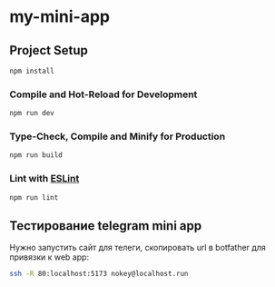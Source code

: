 # my-mini-app

## Project Setup

```sh
npm install
```

### Compile and Hot-Reload for Development

```sh
npm run dev
```

### Type-Check, Compile and Minify for Production

```sh
npm run build
```

### Lint with [ESLint](https://eslint.org/)

```sh
npm run lint
```

## Тестирование telegram mini app

Нужно запустить сайт для телеги, скопировать url в botfather для привязки к web app:

```sh
ssh -R 80:localhost:5173 nokey@localhost.run
```

